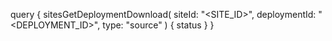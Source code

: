 query {
    sitesGetDeploymentDownload(
        siteId: "<SITE_ID>",
        deploymentId: "<DEPLOYMENT_ID>",
        type: "source"
    ) {
        status
    }
}
